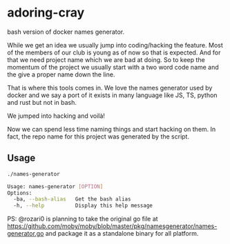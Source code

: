 # adoring-cray

bash version of docker names generator.

While we get an idea we usually jump into coding/hacking the feature. Most of the members of our club is young as of now so that is expected. And for that we need project name which we are bad at doing. So to keep the momentum of the project we usually start with a two word code name and the give a proper name down the line. 

That is where this tools comes in. We love the names generator used by docker and we say a port of it exists in many language like JS, TS, python and rust but not in bash.

We jumped into hacking and voilà!

Now we can spend less time naming things and start hacking on them. In fact, the repo name for this project was generated by the script.


## Usage

```bash
./names-generator

Usage: names-generator [OPTION]
Options:
  -ba, --bash-alias   Get the bash alias
  -h, --help          Display this help message
```

PS: @rozari0 is planning to take the original go file at https://github.com/moby/moby/blob/master/pkg/namesgenerator/names-generator.go and package it as a standalone binary for all platform.
